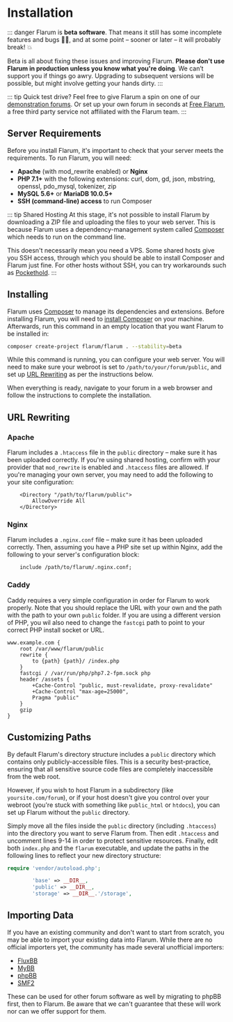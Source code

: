 # Installation

::: danger
Flarum is **beta software**. That means it still has some incomplete features and bugs 🐛🐞, and at some point – sooner or later – it will probably break! 💥

Beta is all about fixing these issues and improving Flarum. **Please don't use Flarum in production unless you know what you're doing**. We can’t support you if things go awry. Upgrading to subsequent versions will be possible, but might involve getting your hands dirty. 
:::

::: tip Quick test drive?
Feel free to give Flarum a spin on one of our [demonstration forums](https://discuss.flarum.org/d/21101). Or set up your own forum in seconds at [Free Flarum](https://www.freeflarum.com), a free third party service not affiliated with the Flarum team.
:::

## Server Requirements

Before you install Flarum, it's important to check that your server meets the requirements. To run Flarum, you will need:

* **Apache** (with mod\_rewrite enabled) or **Nginx**
* **PHP 7.1+** with the following extensions: curl, dom, gd, json, mbstring, openssl, pdo\_mysql, tokenizer, zip
* **MySQL 5.6+** or **MariaDB 10.0.5+**
* **SSH (command-line) access** to run Composer

::: tip Shared Hosting
At this stage, it's not possible to install Flarum by downloading a ZIP file and uploading the files to your web server. This is because Flarum uses a dependency-management system called [Composer](https://getcomposer.org) which needs to run on the command line.

This doesn't necessarily mean you need a VPS. Some shared hosts give you SSH access, through which you should be able to install Composer and Flarum just fine. For other hosts without SSH, you can try workarounds such as [Pockethold](https://github.com/andreherberth/pockethold).
:::

## Installing

Flarum uses [Composer](https://getcomposer.org) to manage its dependencies and extensions. Before installing Flarum, you will need to [install Composer](https://getcomposer.org) on your machine. Afterwards, run this command in an empty location that you want Flarum to be installed in:

```bash
composer create-project flarum/flarum . --stability=beta
```

While this command is running, you can configure your web server. You will need to make sure your webroot is set to `/path/to/your/forum/public`, and set up [URL Rewriting](#url-rewriting) as per the instructions below.

When everything is ready, navigate to your forum in a web browser and follow the instructions to complete the installation.

## URL Rewriting

### Apache

Flarum includes a `.htaccess` file in the `public` directory – make sure it has been uploaded correctly. If you're using shared hosting, confirm with your provider that `mod_rewrite` is enabled and `.htaccess` files are allowed. If you're managing your own server, you may need to add the following to your site configuration:

```
    <Directory "/path/to/flarum/public">
        AllowOverride All
    </Directory>
```

### Nginx

Flarum includes a `.nginx.conf` file – make sure it has been uploaded correctly. Then, assuming you have a PHP site set up within Nginx, add the following to your server's configuration block:

```nginx
    include /path/to/flarum/.nginx.conf;
```

### Caddy

Caddy requires a very simple configuration in order for Flarum to work properly. Note that you should replace the URL with your own and the path with the path to your own `public` folder. If you are using a different version of PHP, you wil also need to change the `fastcgi` path to point to your correct PHP install socket or URL.

```
www.example.com {
    root /var/www/flarum/public
    rewrite {
        to {path} {path}/ /index.php
    }
    fastcgi / /var/run/php/php7.2-fpm.sock php
    header /assets {
        +Cache-Control "public, must-revalidate, proxy-revalidate"
        +Cache-Control "max-age=25000",
        Pragma "public" 
    }
    gzip
}
```

## Customizing Paths

By default Flarum's directory structure includes a `public` directory which contains only publicly-accessible files. This is a security best-practice, ensuring that all sensitive source code files are completely inaccessible from the web root.

However, if you wish to host Flarum in a subdirectory (like `yoursite.com/forum`), or if your host doesn't give you control over your webroot (you're stuck with something like `public_html` or `htdocs`), you can set up Flarum without the `public` directory.

Simply move all the files inside the `public` directory (including `.htaccess`) into the directory you want to serve Flarum from. Then edit `.htaccess` and uncomment lines 9-14 in order to protect sensitive resources. Finally, edit both `index.php` and the `flarum` executable, and update the paths in the following lines to reflect your new directory structure:

```php
require 'vendor/autoload.php';
```

```php
        'base' => __DIR__,
        'public' => __DIR__,
        'storage' => __DIR__.'/storage',
```

## Importing Data

If you have an existing community and don't want to start from scratch, you may be able to import your existing data into Flarum. While there are no official importers yet, the community has made several unofficial importers:

* [FluxBB](https://discuss.flarum.org/d/3867-fluxbb-to-flarum-migration-tool)
* [MyBB](https://discuss.flarum.org/d/5506-mybb-migrate-script)
* [phpBB](https://discuss.flarum.org/d/1117-phpbb-migrate-script-updated-for-beta-5)
* [SMF2](https://github.com/ItalianSpaceAstronauticsAssociation/smf2_to_flarum)

These can be used for other forum software as well by migrating to phpBB first, then to Flarum. Be aware that we can't guarantee that these will work nor can we offer support for them.
